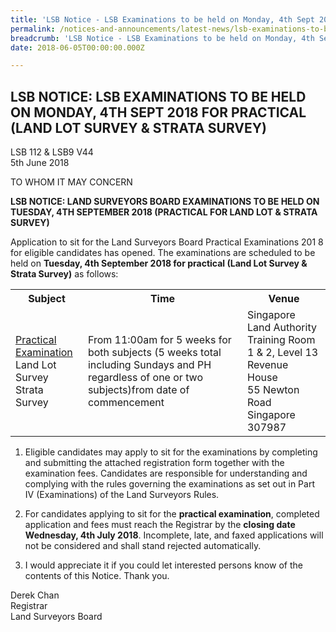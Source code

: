 ```yaml
---
title: 'LSB Notice - LSB Examinations to be held on Monday, 4th Sept 2018 for practical (Land Lot Survey & Strata Survey)'
permalink: /notices-and-announcements/latest-news/lsb-examinations-to-be-held-on-monday-4th-sept-2018-for-practical-land-lot-survey-and-strata-survey/
breadcrumb: 'LSB Notice - LSB Examinations to be held on Monday, 4th Sept 2018 for practical (Land Lot Survey & Strata Survey)'
date: 2018-06-05T00:00:00.000Z

---
```



LSB NOTICE: LSB EXAMINATIONS TO BE HELD ON MONDAY, 4TH SEPT 2018 FOR PRACTICAL (LAND LOT SURVEY & STRATA SURVEY)
---


LSB 112 & LSB9 V44<br>
5th June 2018

TO WHOM IT MAY CONCERN

**LSB NOTICE: LAND SURVEYORS BOARD EXAMINATIONS TO BE HELD ON TUESDAY, 4TH SEPTEMBER 2018 (PRACTICAL FOR LAND LOT & STRATA SURVEY)**

Application to sit for the Land Surveyors Board Practical Examinations 201 8 for eligible candidates has opened. The examinations are scheduled to be held on **Tuesday, 4th September 2018 for practical (Land Lot Survey & Strata Survey)** as follows:

<table>
  <tr>
    <th>Subject</th>
    <th>Time</th>
    <th>Venue</th>
  </tr>
  <tr>
    <td><u>Practical Examination</u><br>
      Land Lot Survey<br>
      Strata Survey</td>
    <td>From 11:00am for 5 weeks for both subjects (5 weeks total including Sundays and PH regardless of one or two subjects)from date of commencement</td>
    <td>Singapore Land Authority Training Room 1 & 2, Level 13<br>
      Revenue House<br>
      55 Newton Road<br>
      Singapore 307987</td>
  </tr>
</table>
 
1. Eligible candidates may apply to sit for the examinations by completing and submitting the attached registration form together with the examination fees. Candidates are responsible for understanding and complying with the rules governing the examinations as set out in Part IV (Examinations) of the Land Surveyors Rules.

3. For candidates applying to sit for the **practical examination**, completed application and fees must reach the Registrar by the **closing date Wednesday, 4th July 2018**. Incomplete, late, and faxed applications will not be considered and shall stand rejected automatically.

4. I would appreciate it if you could let interested persons know of the contents of this Notice. Thank you.

Derek Chan<br>
Registrar<br>
Land Surveyors Board
